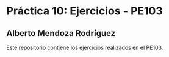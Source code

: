 # Práctica 10: Ejercicios - PE103
## Alberto Mendoza Rodríguez

Este repositorio contiene los ejercicios realizados en el PE103.
